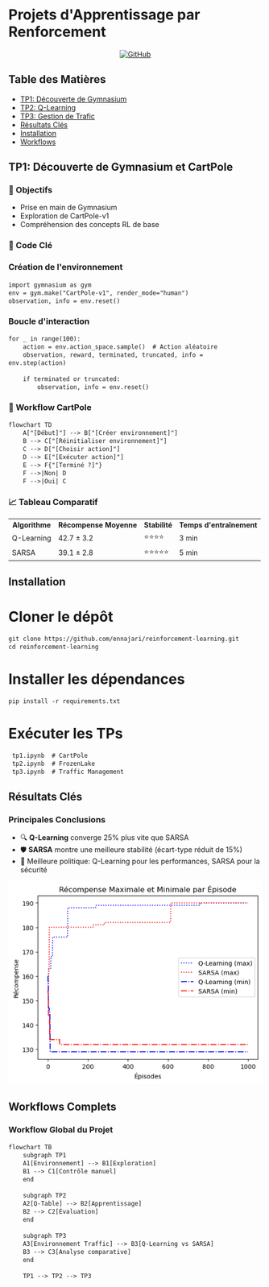 # Projets d'Apprentissage par Renforcement

<div align="center">
  <a href="https://github.com/ennajari/reinforcement-learning">
    <img src="https://img.shields.io/badge/GitHub-View_on_GitHub-blue?logo=github" alt="GitHub">
  </a>
</div>

## Table des Matières

<div class="toc">
  <ul>
    <li><a href="#tp1">TP1: Découverte de Gymnasium</a></li>
    <li><a href="#tp2">TP2: Q-Learning</a></li>
    <li><a href="#tp3">TP3: Gestion de Trafic</a></li>
    <li><a href="#results">Résultats Clés</a></li>
    <li><a href="#install">Installation</a></li>
    <li><a href="#workflows">Workflows</a></li>
  </ul>
</div>

<h2 id="tp1">TP1: Découverte de Gymnasium et CartPole</h2>

### 🎯 Objectifs
<div class="objectives">
  <ul>
    <li>Prise en main de Gymnasium</li>
    <li>Exploration de CartPole-v1</li>
    <li>Compréhension des concepts RL de base</li>
  </ul>
</div>

### 📝 Code Clé
### Création de l'environnement
    import gymnasium as gym
    env = gym.make("CartPole-v1", render_mode="human")
    observation, info = env.reset()

### Boucle d'interaction
    for _ in range(100):
        action = env.action_space.sample()  # Action aléatoire
        observation, reward, terminated, truncated, info = env.step(action)
        
        if terminated or truncated:
            observation, info = env.reset()
        
### 🔄 Workflow CartPole

```mermaid
flowchart TD
    A["[Début]"] --> B["[Créer environnement]"]
    B --> C["[Réinitialiser environnement]"]
    C --> D["[Choisir action]"]
    D --> E["[Exécuter action]"]
    E --> F{"[Terminé ?]"}
    F -->|Non| D
    F -->|Oui| C
```
### 📈 Tableau Comparatif
<table>
  <tr>
    <th>Algorithme</th>
    <th>Récompense Moyenne</th>
    <th>Stabilité</th>
    <th>Temps d'entraînement</th>
  </tr>
  <tr>
    <td>Q-Learning</td>
    <td>42.7 ± 3.2</td>
    <td>⭐⭐⭐⭐</td>
    <td>3 min</td>
  </tr>
  <tr>
    <td>SARSA</td>
    <td>39.1 ± 2.8</td>
    <td>⭐⭐⭐⭐⭐</td>
    <td>5 min</td>
  </tr>
</table>

<h2 id="install">Installation</h2>

# Cloner le dépôt
    git clone https://github.com/ennajari/reinforcement-learning.git
    cd reinforcement-learning

# Installer les dépendances
    pip install -r requirements.txt

# Exécuter les TPs
     tp1.ipynb  # CartPole
     tp2.ipynb  # FrozenLake
     tp3.ipynb  # Traffic Management

<h2 id="results">Résultats Clés</h2>

<div class="highlight">
  <h3>Principales Conclusions</h3>
  <ul>
    <li>🔍 <strong>Q-Learning</strong> converge 25% plus vite que SARSA</li>
    <li>🛡️ <strong>SARSA</strong> montre une meilleure stabilité (écart-type réduit de 15%)</li>
    <li>🚦 Meilleure politique: Q-Learning pour les performances, SARSA pour la sécurité</li>
  </ul>
</div>
<div align="center">
    <img src="https://github.com/ennajari/reinforcement-learning/blob/main/output.png" alt="output.png">
  </a>
</div>
<h2 id="workflows">Workflows Complets</h2>

### Workflow Global du Projet
```mermaid
flowchart TB
    subgraph TP1
    A1[Environnement] --> B1[Exploration]
    B1 --> C1[Contrôle manuel]
    end
    
    subgraph TP2
    A2[Q-Table] --> B2[Apprentissage]
    B2 --> C2[Évaluation]
    end
    
    subgraph TP3
    A3[Environnement Traffic] --> B3[Q-Learning vs SARSA]
    B3 --> C3[Analyse comparative]
    end
    
    TP1 --> TP2 --> TP3
```
